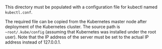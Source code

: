 This directory must be populated with a configuration file for kubectl named `kubectl.conf`.

The required file can be copied from the Kubernetes master node after deployment of the Kubernetes cluster. The source
path is `~root/.kube/config` (assuming that Kubernetes was installed under the root user). Note that the IP address of
the server must be set to the actual IP address instead of 127.0.0.1.